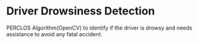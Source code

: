 # Driver Drowsiness Detection
 PERCLOS Algorithm(OpenCV) to identify if the driver is drowsy and needs assistance to avoid any fatal accident.

